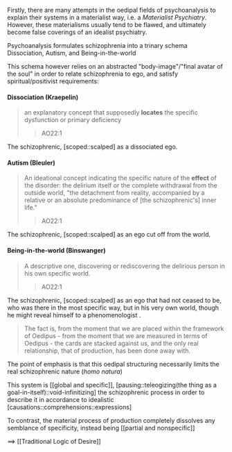 Firstly, there are many attempts in the oedipal fields of psychoanalysis to explain their systems in a materialist way, i.e. a *Materialist Psychiatry*. However, these materialisms usually tend to be flawed, and ultimately become false coverings of an idealist psychiatry.

Psychoanalysis formulates schizophrenia into a trinary schema Dissociation, Autism, and Being-in-the-world

This schema however relies on an abstracted "body-image"/"final avatar of the soul" in order to relate schizophrenia to ego, and satisfy spiritual/positivist requirements:
#### Dissociation (Kraepelin)
> an explanatory concept that supposedly **locates** the specific dysfunction or primary deficiency
> >AO22:1

The schizophrenic, [scoped::scalped] as a dissociated ego.
#### Autism (Bleuler)
> An ideational concept indicating the specific nature of the **effect** of the disorder: the delirium itself or the complete withdrawal from the outside world, "the detachment from reality, accompanied by a relative or an absolute predominance of [the schizophrenic's] inner life." 
> > AO22:1

The schizophrenic, [scoped::scalped] as an ego cut off from the world.
#### Being-in-the-world (Binswanger)
> A descriptive one, discovering or rediscovering the delirious person in his own specific world.
> > AO22:1

The schizophrenic, [scoped::scalped] as an ego that had not ceased to be, who was there in the most specific way, but in his very own world, though he might reveal himself to a phenomenologist .

> The fact is, from the moment that we are placed within the framework of Oedipus - from the moment that we are measured in terms of Oedipus - the cards are stacked against us, and the only real relationship, that of production, has been done away with.

The point of emphasis is that this oedipal structuring necessarily limits the real schizophrenic nature (*homo natura*)

This system is [[global and specific]], [pausing::teleogizing(the thing as a goal-in-itself)::void-infinitizing] the schizophrenic process in order to describe it in accordance to idealistic [causations::comprehensions::expressions]

To contrast, the material process of production completely dissolves any semblance of specificity, instead being [[partial and nonspecific]]

==> [[Traditional Logic of Desire]]